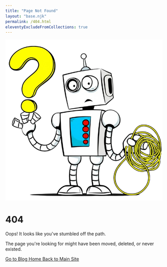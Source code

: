 ```yaml
---
title: "Page Not Found"
layout: "base.njk"
permalink: /404.html
eleventyExcludeFromCollections: true
---
```


<div class="text-center">
  <img src="/img/404/404_robot.png" alt="Confused robot holding a tangle of wires and a question mark" class="w-48 h-auto mx-auto mb-8">
  
  <h1 class="text-6xl md:text-7xl font-extrabold text-fuchsia-600">404</h1>
  
  <p class="text-2xl md:text-3xl font-light text-gray-300 mt-6">
    Oops! It looks like you've stumbled off the path.
  </p>
  
  <p class="text-lg text-gray-400 mt-4">
    The page you're looking for might have been moved, deleted, or never existed.
  </p>

  <div class="flex flex-col sm:flex-row items-center justify-center space-y-4 sm:space-y-0 sm:space-x-4 mt-8">
    <a href="/" class="inline-block px-8 py-4 bg-fuchsia-600 hover:bg-fuchsia-700 text-white font-bold rounded-full transition duration-300 transform hover:scale-105">
      Go to Blog Home
    </a>
    <a href="https://beaubremer.com" class="inline-block px-8 py-4 bg-gray-800 hover:bg-gray-700 text-white font-bold rounded-full transition duration-300 transform hover:scale-105">
      Back to Main Site
    </a>
  </div>
</div>